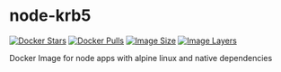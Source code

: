 # node-krb5

[![Docker Stars](https://img.shields.io/docker/stars/lgatica/node-krb5.svg)](hub)
[![Docker Pulls](https://img.shields.io/docker/pulls/lgatica/node-krb5.svg)](hub)
[![Image Size](https://img.shields.io/imagelayers/image-size/lgatica/node-krb5/latest.svg)](https://imagelayers.io/?images=lgatica/node-krb5:latest)
[![Image Layers](https://img.shields.io/imagelayers/layers/lgatica/node-krb5/latest.svg)](https://imagelayers.io/?images=lgatica/node-krb5:latest)

Docker Image for node apps with alpine linux and native dependencies

